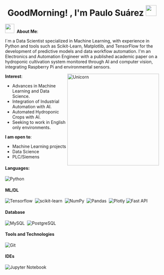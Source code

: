 <h1 align="center"><b> GoodMorning! , I'm Paulo Suárez </b><img src="https://media.giphy.com/media/hvRJCLFzcasrR4ia7z/giphy.gif" width="35"></h1>


<img src="https://media.giphy.com/media/ObNTw8Uzwy6KQ/giphy.gif" width="30px">&nbsp;
**About Me**:

I´m a Data Scientist specialized in Machine Learning, with experience in Python and tools such as Scikit-Learn, Matplotlib, and TensorFlow for the development of predictive models and data workflow automation. I'm an Electronics and Automation Engineer with a published academic paper on a hydroponic cultivation system monitored through AI and computer vision, integrating Raspberry Pi and environmental sensors.



<img align="right" width=300px alt="Unicorn" src="https://media2.giphy.com/media/v1.Y2lkPTc5MGI3NjExYXg5NWwzanJkcGowa2ZoazhkeWZxM3BvcDdsc3RmazEyODd5cDBsbyZlcD12MV9pbnRlcm5hbF9naWZfYnlfaWQmY3Q9Zw/scZPhLqaVOM1qG4lT9/giphy.gif" />



**Interest**:
- Advances in Machine Learning and Data Science.
- Integration of Industrial Automation with AI.
- Automated Hydroponic Crops with AI.
- Seeking to work in English only environments.


 **I am open to**:
- Machine Learning projects
- Data Science 
- PLC/Siemens


#### Languages:
![Python](https://img.shields.io/badge/Python-3776AB?style=for-the-badge&logo=python&logoColor=white)&nbsp;


#### ML/DL
![Tensorflow](https://img.shields.io/badge/TensorFlow-FF6F00?style=for-the-badge&logo=tensorflow&logoColor=white)&nbsp;
![scikit-learn](https://img.shields.io/badge/scikit--learn-%23F7931E.svg?style=for-the-badge&logo=scikit-learn&logoColor=white)&nbsp;
![NumPy](https://img.shields.io/badge/numpy-%23013243.svg?style=for-the-badge&logo=numpy&logoColor=white)&nbsp;
![Pandas](https://img.shields.io/badge/pandas-%23150458.svg?style=for-the-badge&logo=pandas&logoColor=white)&nbsp;
![Plotly](https://img.shields.io/badge/Plotly-%233F4F75.svg?style=for-the-badge&logo=plotly&logoColor=white)
![Fast API](https://img.shields.io/badge/FastAPI-005571?style=for-the-badge&logo=fastapi)&nbsp;

#### Database

![MySQL](https://img.shields.io/badge/MySQL-00000F?style=for-the-badge&logo=mysql&logoColor=white)&nbsp;
![PostgreSQL](https://img.shields.io/badge/PostgreSQL-316192?style=for-the-badge&logo=postgresql&logoColor=white)&nbsp;

#### Tools and Technologies

![Git](https://img.shields.io/badge/GIT-E44C30?style=for-the-badge&logo=git&logoColor=white)&nbsp;

#### IDEs
![Jupyter Notebook](https://img.shields.io/badge/Jupyter-%23FA0F00.svg?style=for-the-badge)
